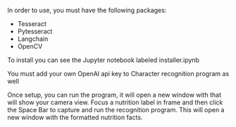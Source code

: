 In order to use, you must have the following packages:
 - Tesseract
 - Pytesseract
 - Langchain
 - OpenCV

To install you can see the Jupyter notebook labeled installer.ipynb

You must add your own OpenAI api key to Character recognition program as well

Once setup, you can run the program, it will open a new window with that will show your camera view.
Focus a nutrition label in frame and then click the Space Bar to capture and run the recognition program.
This will open a new window with the formatted nutrition facts.
